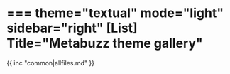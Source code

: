 ===
theme="textual"
mode="light"
sidebar="right"
[List]
Title="Metabuzz theme gallery"
===

{{ inc "common|allfiles.md" }}



